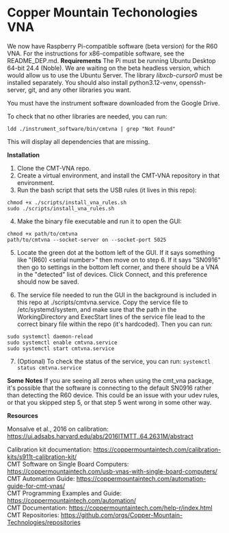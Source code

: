 # Copper Mountain Techonologies VNA
We now have Raspberry Pi-compatible software (beta version) for the R60 VNA. For the instructions for x86-compatible software, see the README\_DEP.md.
**Requirements**
The Pi must be running Ubuntu Desktop 64-bit 24.4 (Noble). We are waiting on the beta headless version, which would allow us to use the Ubuntu Server. The library *libxcb-cursor0* must be installed separately. You should also install python3.12-venv, openssh-server, git, and any other libraries you want. 

You must have the instrument software downloaded from the Google Drive.

To check that no other libraries are needed, you can run:
```
ldd ./instrument_software/bin/cmtvna | grep "Not Found"
``` 
This will display all dependencies that are missing. 

**Installation**
1. Clone the CMT-VNA repo.
2. Create a virtual environment, and install the CMT-VNA repository in that environment.
3. Run the bash script that sets the USB rules (it lives in this repo):
```
chmod +x ./scripts/install_vna_rules.sh
sudo ./scripts/install_vna_rules.sh
``` 
4. Make the binary file executable and run it to open the GUI:
```
chmod +x path/to/cmtvna 
path/to/cmtvna --socket-server on --socket-port 5025
```
5. Locate the green dot at the bottom left of the GUI. If it says something like "(R60) \<serial number\>" then move on to step 6. If it says "SN0916" then go to settings in the bottom left corner, and there should be a VNA in the "detected" list of devices. Click Connect, and this preference should now be saved. 

6. The service file needed to run the GUI in the background is included in this repo at ./scripts/cmtvna.service. Copy the service file to /etc/systemd/system, and make sure that the path in the WorkingDirectory and ExecStart lines of the service file lead to the correct binary file within the repo (it's hardcoded). Then you can run:
```
sudo systemctl daemon-reload
sudo systemctl enable cmtvna.service
sudo systemctl start cmtvna.service
```

7. (Optional) To check the status of the service, you can run:
```systemctl status cmtvna.service```


**Some Notes**
If you are seeing all zeros when using the cmt\_vna package, it's possible that the software is connecting to the default SN0916 rather than detecting the R60 device. This could be an issue with your udev rules, or that you skipped step 5, or that step 5 went wrong in some other way.
 
**Resources**

Monsalve et al., 2016 on calibration: https://ui.adsabs.harvard.edu/abs/2016ITMTT..64.2631M/abstract

Calibration kit documentation: https://coppermountaintech.com/calibration-kits/s911t-calibration-kit/ \
CMT Software on Single Board Computers: https://coppermountaintech.com/usb-vnas-with-single-board-computers/ \
CMT Automation Guide: https://coppermountaintech.com/automation-guide-for-cmt-vnas/ \
CMT Programming Examples and Guide: https://coppermountaintech.com/automation/ \
CMT Documentation: https://coppermountaintech.com/help-r/index.html \
CMT Repositories: https://github.com/orgs/Copper-Mountain-Technologies/repositories
